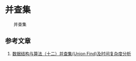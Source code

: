 #  并查集

　　并查集

## 参考文章

1. [数据结构与算法（十二）并查集(Union Find)及时间复杂度分析](https://chiclaim.blog.csdn.net/article/details/80721436)



